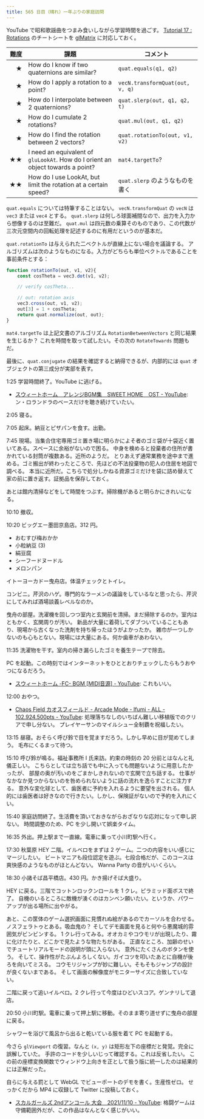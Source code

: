 ```yaml
---
title: 565 日目（晴れ）一年ぶりの家庭訪問
---
```


YouTube で昭和歌謡曲をつまみ食いしながら学習時間を過ごす。
[Tutorial 17 : Rotations](http://www.opengl-tutorial.org/intermediate-tutorials/tutorial-17-quaternions/)
のチートシートを [glMatrix] に対応しておく。

| 難度 | 課題 | コメント |
|-----:|------|----------|
| ★ | How do I know if two quaternions are similar? | `quat.equals(q1, q2)` |
| ★ | How do I apply a rotation to a point? | `vecN.transformQuat(out, v, q)` |
| ★ | How do I interpolate between 2 quaternions? | `quat.slerp(out, q1, q2, t)` |
| ★ | How do I cumulate 2 rotations? | `quat.mul(out, q1, q2)` |
| ★ | How do I find the rotation between 2 vectors? | `quat.rotationTo(out, v1, v2)` |
| ★★ | I need an equivalent of `gluLookAt`. How do I orient an object towards a point? | `mat4.targetTo`? |
| ★★ | How do I use LookAt, but limit the rotation at a certain speed? | `quat.slerp` のようなものを書く |

`quat.equals` については特筆することはない。
`vecN.transformQuat` の `vecN` は `vec3` または `vec4` とする。
`quat.slerp` は何しろ球面補間なので、出力を入力から想像するのは至難だ。
`quat.mul` は四元数の乗算そのものであり、この代数が三次元空間内の回転処理を記述するのに有用だというのが基本だ。

`quat.rotationTo` は与えられた二ベクトルが直線上にない場合を議論する。
アルゴリズムは次のようなものになる。入力がどちらも単位ベクトルであることを事前条件とする：

```javascript
function rotationTo(out, v1, v2){
    const cosTheta = vec3.dot(v1, v2);

    // verify cosTheta...

    // out: rotation axis
    vec3.cross(out, v1, v2);
    out[3] = 1 + cosTheta;
    return quat.normalize(out, out);
}
```

`mat4.targetTo` は上記文書のアルゴリズム `RotationBetweenVectors` と同じ結果を生じるか？
これを時間を取って試したい。その次の `RotateTowards` 問題もだ。

最後に、`quat.conjugate` の結果を確認すると納得できるが、内部的には
`quat` オブジェクトの第三成分が実部を表す。

1:25 学習時間終了。YouTube に逃げる。

* [スウィートホーム　アレンジBGM集　SWEET HOME　OST - YouTube](https://www.youtube.com/watch?v=8m0UQtkeEOk):
  ン・ロランドラのベースだけを聴き続けていたい。

2:05 寝る。

7:05 起床。納豆とピザパンを食す。出勤。

7:45 現場。当集合住宅専用ゴミ置き場に明らかによそ者のゴミ袋が十袋近く置いてある。スペースに余裕がないので困る。
中身を検めると投棄者の住所が書かれている封筒が複数ある。近所のようだ。
とりあえず通常業務を途中まで進める。ゴミ搬出が終わったところで、先ほどの不法投棄物の犯人の住居を地図で調べる。
本当に近所だ。こちらで処分しかねる資源ゴミだけを袋に詰め替えて家の前に置き返す。証拠品を保存しておく。

あとは館内清掃などをして時間をつぶす。掃除機があると明らかにきれいになる。

10:10 撤収。

10:20 ビッグエー墨田京島店。312 円。

* おむすび梅おかか
* 小粒納豆 (3)
* 絹豆腐
* シーフードヌードル
* メロンパン

イトーヨーカドー曳舟店。体温チェックとトイレ。

コンビニ。芹沢のハゲ。専門的なラーメンの議論をしているなと思ったら、芹沢にしてみれば酒場談義レベルなのか。

曳舟の部屋。洗濯機を回しつつ室内と玄関前を清掃。まだ掃除するのか。室内はともかく、玄関周りが汚い。
新品が大量に着荷してダブついていることもあり、現場から古くなった洗剤を持ち帰ったほうがよかったか。
雑巾が一つしかないのも心もとない。現場には大量にある。何か歯車があわない。

11:35 洗濯物を干す。室内の掃き漏らしたゴミを養生テープで除去。

PC を起動。この時刻ではインターネットをひととおりチェックしたらもうおやつになるだろう。

* [スウィートホーム -FC- BGM [MIDI音源] - YouTube](https://www.youtube.com/watch?v=ViYzX0dm2qI):
  これもいい。

12:00 おやつ。

* [Chaos Field カオスフィールド - Arcade Mode - Ifumi - ALL - 102.924.500pts - YouTube](https://www.youtube.com/watch?v=32kDj5UyiUM):
  処理落ちなしのいちばん難しい移植版でのクリアで申し分ない。
  プレイヤーサンのマイルシュー全制覇を祝福したい。

13:15 昼寝。おそらく呼び鈴で目を覚ますだろう。しかし早めに目が覚めてしまう。
毛布にくるまって待つ。

15:10 呼び鈴が鳴る。福祉事務所 I 氏来訪。約束の時刻の 20 分前とはなんと礼儀正しい。
こちらとしては立ち話でも中に入っても問題ないように用意したかったが、
部屋の奥が汚いのをごまかしきれないので玄関で立ち話する。
仕事がなかなか見つからないのを咎められないように話の流れを逸らすことに注力する。
意外な変化球として、歯医者に予約を入れるように要望を出される。
個人的には歯医者は好きなので行きたい。しかし、保険証がないので予約を入れにくい。

15:40 家庭訪問終了。生活費を頂いておきながらおざなりな応対になって申し訳ない。
時間調整のため、PC を少し開いて娯楽タイム。

16:35 外出。押上駅まで一直線。電車に乗って小川町駅へ行く。

17:30 秋葉原 HEY 二階。イルベロをまずは 2 ゲーム。二つの内容をいい感じにマージしたい。
ビートマニアも段位認定を遊ぶ。七段合格だが、このコースは爽快感のようなものがほとんどない。
Wanna Party の音がいいくらい。

18:30 小諸そば昌平橋店。430 円。かき揚げそば大盛り。

HEY に戻る。三階でコットンロックンロールを 1 クレ。ピラミッド面ボスで終了。
自機のいるところに敵機が湧くのはカンベン願いたい。というか、パワーアップが出る場所に出やがる。

あと、この筐体のゲーム選択画面に見慣れぬ絵があるのでカーソルを合わせる。
ノスフェラトゥとある。吸血鬼の？ そしてデモ画面を見ると何やら悪魔城的雰囲気がビンビンする。
1 クレ行ってみる。オオカミやコウモリが出現したり、霧に化けたりと、どこかで見たような物たちがある。
正直なところ、加齢のせいでチュートリアルモードの説明が頭に入らない。
意外にたくさんのボタンを使う。
そして、操作性がたぶんよろしくない。ガイコツを叩いたあとに自機が後ろを向いてミスる。
コウモリジャンプが妙に難しい。そもそもジャンプの設計が良くないまである。
そして画面の解像度がモニターサイズに合致していない。

二階に戻って追いイルベロ。2 クレ行って今度はひどいスコア。ゲンナリして退店。

20:50 小川町駅。電車に乗って押上駅に移動。そのまま寄り道せずに曳舟の部屋に戻る。

シャワーを浴びて風呂から出ると乾いている服を着て PC を起動する。

今さら `glViewport` の復習。なんと `(x, y)` は矩形左下の座標だと発覚。完全に誤解していた。
手許のコードを少しいじって確認する。これは反省したい。
この前の座標変換関数でウィンドウ上向きを正として扱う版に統一したのは結果的には正解だった。

自らに与える罰として WebGL でビューポートのデモを書く。生産性ゼロ。
せっかくだから MP4 に収録して Twitter に投稿しておく。

* [スカルガールズ 2ndアンコール 大会　2021/11/10 - YouTube](https://www.youtube.com/watch?v=Md_dCRXtO54):
  格闘ゲームは守備範囲外だが、この作品はなんとなく感じがいい。

[glMatrix]: https://glmatrix.net/
